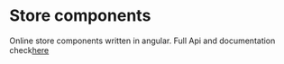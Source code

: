 # Store components
Online store components written in angular.
Full Api and documentation check[here](https://nodeart.github.io/)
